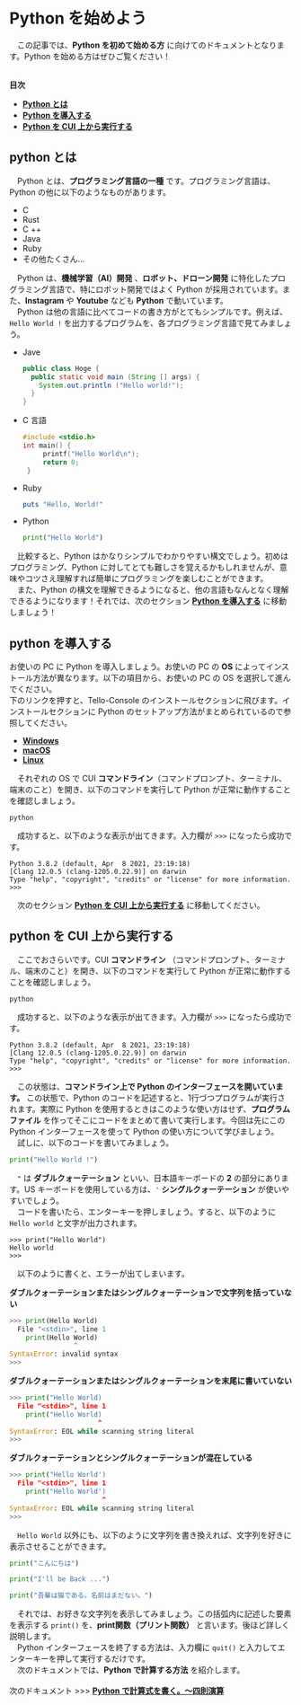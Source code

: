 # Python を始めよう
　この記事では、**Python を初めて始める方** に向けてのドキュメントとなります。Python を始める方はぜひご覧ください！
<br><br>

**目次**

- **[Python とは](#0)**
- **[Python を導入する](#1)**
- **[Python を CUI 上から実行する](#2)**

<a id="0"></a>
## python とは
　Python とは、**プログラミング言語の一種** です。プログラミング言語は、Python の他に以下のようなものがあります。

- C
- Rust
- C ++
- Java
- Ruby
- その他たくさん…

　Python は、**機械学習（AI）開発** 、**ロボット、ドローン開発** に特化したプログラミング言語で、特にロボット開発ではよく Python が採用されています。また、**Instagram** や **Youtube** なども **Python** で動いています。<br>
　Python は他の言語に比べてコードの書き方がとてもシンプルです。例えば、```Hello World !``` を出力するプログラムを、各プログラミング言語で見てみましょう。

- Jave
    ```java
    public class Hoge {
      public static void main (String [] args) {
        System.out.println ("Hello world!");
      }
    }
    ```

- C 言語
    ```cpp
    #include <stdio.h>
    int main() {
         printf("Hello World\n");
         return 0;
     }
    ```

- Ruby
    ```ruby
    puts "Hello, World!"
    ```

- Python
    ```python
    print("Hello World")
    ```

　比較すると、Python はかなりシンプルでわかりやすい構文でしょう。初めはプログラミング、Python に対してとても難しさを覚えるかもしれませんが、意味やコツさえ理解すれば簡単にプログラミングを楽しむことができます。<br>
　また、Python の構文を理解できるようになると、他の言語もなんとなく理解できるようになります！それでは、次のセクション **[Python を導入する](#1)** に移動しましょう！
　
<a id="1"></a>
## python を導入する
 お使いの PC に Python を導入しましょう。お使いの PC の **OS** によってインストール方法が異なります。以下の項目から、お使いの PC の OS を選択して進んでください。<br>
 下のリンクを押すと、Tello-Console のインストールセクションに飛びます。インストールセクションに Python のセットアップ方法がまとめられているので参照してください。

- **[Windows](https://github.com/GAI-313/Tello-Console#windows-に-tello-console-を導入する方法)**
- **[macOS](https://github.com/GAI-313/Tello-Console#macos-に-tello-console-を導入する方法)**
- **[Linux](https://github.com/GAI-313/Tello-Console#ubuntulinux-に-tello-console-を導入する方法)**

　それぞれの OS で CUI **コマンドライン**（コマンドプロンプト、ターミナル、端末のこと）を開き、以下のコマンドを実行して Python が正常に動作することを確認しましょう。
```
python
```
　成功すると、以下のような表示が出てきます。入力欄が ```>>>``` になったら成功です。
```
Python 3.8.2 (default, Apr  8 2021, 23:19:18) 
[Clang 12.0.5 (clang-1205.0.22.9)] on darwin
Type "help", "copyright", "credits" or "license" for more information.
>>> 
```
　次のセクション **[Python を CUI 上から実行する](#2)** に移動してください。

<a id="2"></a>
## python を CUI 上から実行する
　ここでおさらいです。CUI **コマンドライン** （コマンドプロンプト、ターミナル、端末のこと）を開き、以下のコマンドを実行して Python が正常に動作することを確認しましょう。
```
python
```
　成功すると、以下のような表示が出てきます。入力欄が ```>>>``` になったら成功です。
```
Python 3.8.2 (default, Apr  8 2021, 23:19:18) 
[Clang 12.0.5 (clang-1205.0.22.9)] on darwin
Type "help", "copyright", "credits" or "license" for more information.
>>> 
```
　この状態は、**コマンドライン上で Python のインターフェースを開いています。** この状態で、Python のコードを記述すると、1行づつプログラムが実行されます。実際に Python を使用するときはこのような使い方はせず、**プログラムファイル** を作ってそこにコードをまとめて書いて実行します。今回は先にこの Python インターフェースを使って Python の使い方について学びましょう。<br>
　試しに、以下のコードを書いてみましょう。

```python
print("Hello World !")
```
　```"``` は **ダブルクォーテーション** といい、日本語キーボードの **2** の部分にあります。US キーボードを使用している方は、```'``` **シングルクォーテーション** が使いやすいでしょう。<br>
　コードを書いたら、エンターキーを押しましょう。すると、以下のように ```Hello world``` と文字が出力されます。

```
>>> print("Hello World")
Hello world
>>>
```
　以下のように書くと、エラーが出てしまいます。<br>

**ダブルクォーテーションまたはシングルクォーテーションで文字列を括っていない**
```python
>>> print(Hello World)
  File "<stdin>", line 1
    print(Hello World)
                ^
SyntaxError: invalid syntax
>>> 
```
**ダブルクォーテーションまたはシングルクォーテーションを末尾に書いていない**
```python
>>> print("Hello World)
  File "<stdin>", line 1
    print("Hello World)
                      ^
SyntaxError: EOL while scanning string literal
>>> 
```
**ダブルクォーテーションとシングルクォーテーションが混在している**
```python
>>> print("Hello World')
  File "<stdin>", line 1
    print("Hello World')
                       ^
SyntaxError: EOL while scanning string literal
>>> 
```
　```Hello World``` 以外にも、以下のように文字列を書き換えれば、文字列を好きに表示させることができます。

```python
print("こんにちは")
```
```python
print("I'll be Back ...")
```
```python
print("吾輩は猫である。名前はまだない。")
```
　それでは、お好きな文字列を表示してみましょう。この括弧内に記述した要素を表示する ```print()``` を、**print関数（プリント関数）** と言います。後ほど詳しく説明します。<br>
　Python インターフェースを終了する方法は、入力欄に ```quit()``` と入力してエンターキーを押して実行するだけです。<br>
　次のドキュメントでは、**Python で計算する方法** を紹介します。<br><br>
次のドキュメント >>> **[Python で計算式を書く。〜四則演算]()**
